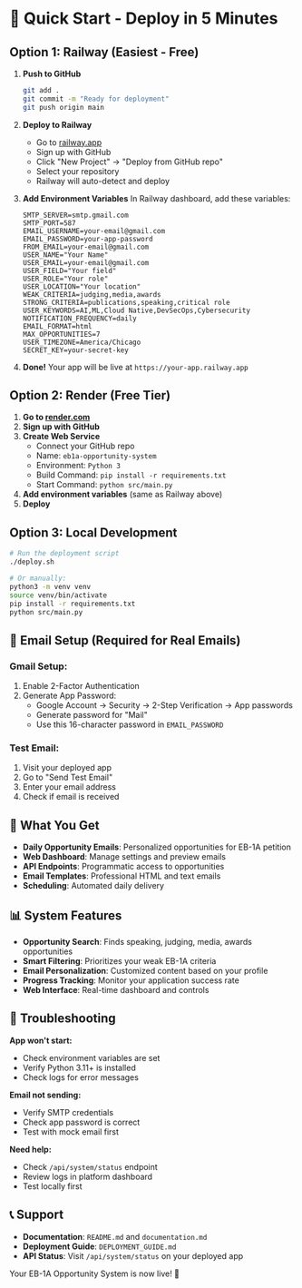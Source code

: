 # 🚀 Quick Start - Deploy in 5 Minutes

## Option 1: Railway (Easiest - Free)

1. **Push to GitHub**
   ```bash
   git add .
   git commit -m "Ready for deployment"
   git push origin main
   ```

2. **Deploy to Railway**
   - Go to [railway.app](https://railway.app)
   - Sign up with GitHub
   - Click "New Project" → "Deploy from GitHub repo"
   - Select your repository
   - Railway will auto-detect and deploy

3. **Add Environment Variables**
   In Railway dashboard, add these variables:
   ```
   SMTP_SERVER=smtp.gmail.com
   SMTP_PORT=587
   EMAIL_USERNAME=your-email@gmail.com
   EMAIL_PASSWORD=your-app-password
   FROM_EMAIL=your-email@gmail.com
   USER_NAME="Your Name"
   USER_EMAIL=your-email@gmail.com
   USER_FIELD="Your field"
   USER_ROLE="Your role"
   USER_LOCATION="Your location"
   WEAK_CRITERIA=judging,media,awards
   STRONG_CRITERIA=publications,speaking,critical role
   USER_KEYWORDS=AI,ML,Cloud Native,DevSecOps,Cybersecurity
   NOTIFICATION_FREQUENCY=daily
   EMAIL_FORMAT=html
   MAX_OPPORTUNITIES=7
   USER_TIMEZONE=America/Chicago
   SECRET_KEY=your-secret-key
   ```

4. **Done!** Your app will be live at `https://your-app.railway.app`

## Option 2: Render (Free Tier)

1. **Go to [render.com](https://render.com)**
2. **Sign up with GitHub**
3. **Create Web Service**
   - Connect your GitHub repo
   - Name: `eb1a-opportunity-system`
   - Environment: `Python 3`
   - Build Command: `pip install -r requirements.txt`
   - Start Command: `python src/main.py`
4. **Add environment variables** (same as Railway above)
5. **Deploy**

## Option 3: Local Development

```bash
# Run the deployment script
./deploy.sh

# Or manually:
python3 -m venv venv
source venv/bin/activate
pip install -r requirements.txt
python src/main.py
```

## 🔧 Email Setup (Required for Real Emails)

### Gmail Setup:
1. Enable 2-Factor Authentication
2. Generate App Password:
   - Google Account → Security → 2-Step Verification → App passwords
   - Generate password for "Mail"
   - Use this 16-character password in `EMAIL_PASSWORD`

### Test Email:
1. Visit your deployed app
2. Go to "Send Test Email"
3. Enter your email address
4. Check if email is received

## 🎯 What You Get

- **Daily Opportunity Emails**: Personalized opportunities for EB-1A petition
- **Web Dashboard**: Manage settings and preview emails
- **API Endpoints**: Programmatic access to opportunities
- **Email Templates**: Professional HTML and text emails
- **Scheduling**: Automated daily delivery

## 📊 System Features

- **Opportunity Search**: Finds speaking, judging, media, awards opportunities
- **Smart Filtering**: Prioritizes your weak EB-1A criteria
- **Email Personalization**: Customized content based on your profile
- **Progress Tracking**: Monitor your application success rate
- **Web Interface**: Real-time dashboard and controls

## 🚨 Troubleshooting

**App won't start:**
- Check environment variables are set
- Verify Python 3.11+ is installed
- Check logs for error messages

**Email not sending:**
- Verify SMTP credentials
- Check app password is correct
- Test with mock email first

**Need help:**
- Check `/api/system/status` endpoint
- Review logs in platform dashboard
- Test locally first

## 📞 Support

- **Documentation**: `README.md` and `documentation.md`
- **Deployment Guide**: `DEPLOYMENT_GUIDE.md`
- **API Status**: Visit `/api/system/status` on your deployed app

Your EB-1A Opportunity System is now live! 🎉 